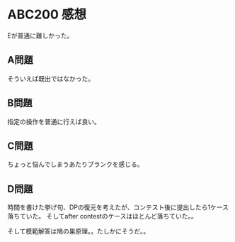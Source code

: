 # ABC200 感想

Eが普通に難しかった。

## A問題

そういえば既出ではなかった。

## B問題

指定の操作を普通に行えば良い。

## C問題

ちょっと悩んでしまうあたりブランクを感じる。

## D問題

時間を書けた挙げ句、DPの復元を考えたが、コンテスト後に提出したら1ケース落ちていた。
そしてafter contestのケースはほとんど落ちていた。。

そして模範解答は鳩の巣原理。。たしかにそうだ。。
